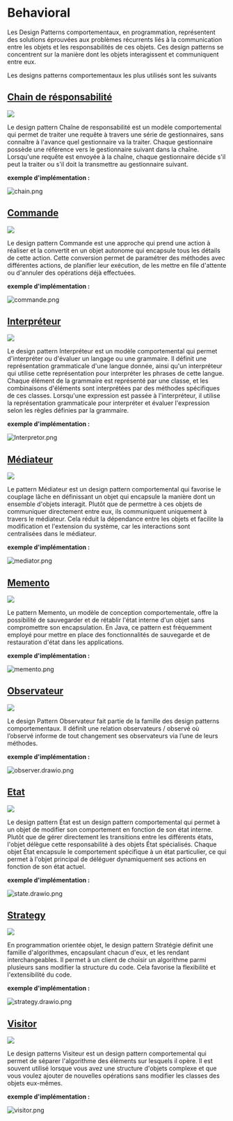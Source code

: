 # Behavioral
Les Design Patterns comportementaux, en programmation, représentent des solutions éprouvées aux problèmes récurrents liés à la communication entre les objets et les responsabilités de ces objets. Ces design patterns se concentrent sur la manière dont les objets interagissent et communiquent entre eux.

Les designs patterns comportementaux les plus utilisés sont les suivants

## [Chain de résponsabilité](chainResponsability)
[![](https://img.shields.io/badge/sfeir.dev-Chaine_de_responsabilité-blue)](https://www.sfeir.dev/back/design-patterns-comportementaux-chaine-responsabilite/)

Le design pattern Chaîne de responsabilité est un modèle comportemental qui permet de traiter une requête à travers une série de gestionnaires, sans connaître à l'avance quel gestionnaire va la traiter. Chaque gestionnaire possède une référence vers le gestionnaire suivant dans la chaîne. Lorsqu'une requête est envoyée à la chaîne, chaque gestionnaire décide s'il peut la traiter ou s'il doit la transmettre au gestionnaire suivant.

**exemple d'implémentation :**

![chain.png](chainResponsability/chain.png)

## [Commande](command)
[![](https://img.shields.io/badge/sfeir.dev-Commande-blue)](https://www.sfeir.dev/back/design-patterns-comportementaux-commande/)

Le design pattern Commande est une approche qui prend une action à réaliser et la convertit en un objet autonome qui encapsule tous les détails de cette action. Cette conversion permet de paramétrer des méthodes avec différentes actions, de planifier leur exécution, de les mettre en file d'attente ou d'annuler des opérations déjà effectuées.

**exemple d'implémentation :**

![commande.png](command/commande.png)

## [Interpréteur](interpretor)
[![](https://img.shields.io/badge/sfeir.dev-Interpreteur-blue)](https://www.sfeir.dev/back/les-design-patterns-comportementaux-interpreteur/)

Le design pattern Interpréteur est un modèle comportemental qui permet d'interpréter ou d'évaluer un langage ou une grammaire. Il définit une représentation grammaticale d'une langue donnée, ainsi qu'un interpréteur qui utilise cette représentation pour interpréter les phrases de cette langue. Chaque élément de la grammaire est représenté par une classe, et les combinaisons d'éléments sont interprétées par des méthodes spécifiques de ces classes. Lorsqu'une expression est passée à l'interpréteur, il utilise la représentation grammaticale pour interpréter et évaluer l'expression selon les règles définies par la grammaire.

**exemple d'implémentation :**

![Interpretor.png](interpretor/Interpretor.png)

## [Médiateur](mediator)
[![](https://img.shields.io/badge/sfeir.dev-Médiateur-blue)](https://www.sfeir.dev/back/design-patterns-comportementaux-mediateur/)

Le pattern Médiateur est un design pattern comportemental qui favorise le couplage lâche en définissant un objet qui encapsule la manière dont un ensemble d'objets interagit. Plutôt que de permettre à ces objets de communiquer directement entre eux, ils communiquent uniquement à travers le médiateur. Cela réduit la dépendance entre les objets et facilite la modification et l'extension du système, car les interactions sont centralisées dans le médiateur.

**exemple d'implémentation :**

![mediator.png](mediator/mediator.png)

## [Memento](memento)
[![](https://img.shields.io/badge/sfeir.dev-Mémento-blue)](https://www.sfeir.dev/back/design-patterns-comportementaux-memento/)

Le pattern Memento, un modèle de conception comportementale, offre la possibilité de sauvegarder et de rétablir l'état interne d'un objet sans compromettre son encapsulation. En Java, ce pattern est fréquemment employé pour mettre en place des fonctionnalités de sauvegarde et de restauration d'état dans les applications.

**exemple d'implémentation :**

![memento.png](memento/memento.png)

## [Observateur](observer)
[![](https://img.shields.io/badge/sfeir.dev-Observateur-blue)](https://www.sfeir.dev/back/design-patterns-comportementaux-observateur/)

Le design Pattern Observateur fait partie de la famille des design patterns comportementaux. Il définît une relation observateurs / observé où l’observé informe de tout changement ses observateurs via l’une de leurs méthodes.

**exemple d'implémentation :**

![observer.drawio.png](observer/observer.png)

## [Etat](state)
[![](https://img.shields.io/badge/sfeir.dev-État-blue)](https://www.sfeir.dev/back/design-patterns-comportementaux-etat/)

Le design pattern État est un design pattern comportemental qui permet à un objet de modifier son comportement en fonction de son état interne. Plutôt que de gérer directement les transitions entre les différents états, l'objet délègue cette responsabilité à des objets État spécialisés. Chaque objet État encapsule le comportement spécifique à un état particulier, ce qui permet à l'objet principal de déléguer dynamiquement ses actions en fonction de son état actuel.

**exemple d'implémentation :**

![state.drawio.png](state/state.drawio.png)

## [Strategy](strategy)
[![](https://img.shields.io/badge/sfeir.dev-Stratégie-blue)](https://www.sfeir.dev/back/les-designs-pattern-comportementaux/)

En programmation orientée objet, le design pattern Stratégie définit une famille d'algorithmes, encapsulant chacun d'eux, et les rendant interchangeables. Il permet à un client de choisir un algorithme parmi plusieurs sans modifier la structure du code. Cela favorise la flexibilité et l'extensibilité du code.

**exemple d'implémentation :**

![strategy.drawio.png](strategy/strategy.drawio.png)


## [Visitor](visitor)
[![](https://img.shields.io/badge/sfeir.dev-Visiteur-blue)](https://www.sfeir.dev/back/les-design-patterns-comportementaux-visiteur/)

Le design patterns Visiteur est un design pattern comportemental qui permet de séparer l'algorithme des éléments sur lesquels il opère. Il est souvent utilisé lorsque vous avez une structure d'objets complexe et que vous voulez ajouter de nouvelles opérations sans modifier les classes des objets eux-mêmes.

**exemple d'implémentation :**

![visitor.png](visitor/visitor.png)